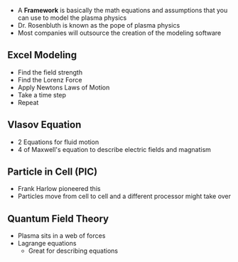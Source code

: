 * A **Framework** is basically the math equations and assumptions that you can use to model the plasma physics
* Dr. Rosenbluth is known as the pope of plasma physics
* Most companies will outsource the creation of the modeling software

## Excel Modeling

* Find the field strength
* Find the Lorenz Force
* Apply Newtons Laws of Motion
* Take a time step
* Repeat

## Vlasov Equation

* 2 Equations for fluid motion
* 4 of Maxwell's equation to describe electric fields and magnatism

## Particle in Cell (PIC)

* Frank Harlow pioneered this
* Particles move from cell to cell and a different processor might take over

## Quantum Field Theory

* Plasma sits in a web of forces
* Lagrange equations
    * Great for describing equations
